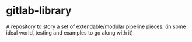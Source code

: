 # gitlab-library

A repository to story a set of extendable/modular pipeline pieces. (in some ideal world, testing and examples to go along with it)
